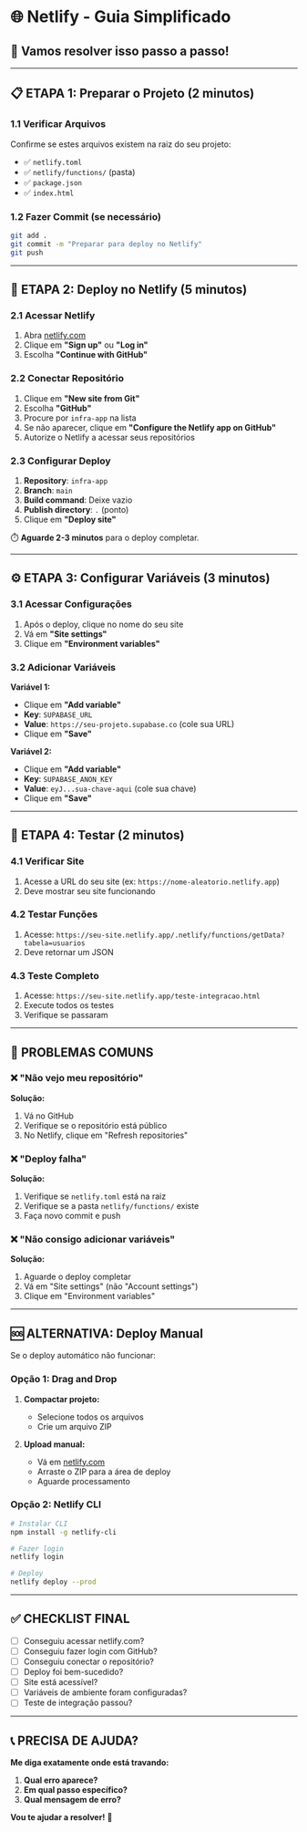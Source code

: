 # 🌐 Netlify - Guia Simplificado

## 🎯 **Vamos resolver isso passo a passo!**

---

## 📋 **ETAPA 1: Preparar o Projeto (2 minutos)**

### **1.1 Verificar Arquivos**
Confirme se estes arquivos existem na raiz do seu projeto:
- ✅ `netlify.toml`
- ✅ `netlify/functions/` (pasta)
- ✅ `package.json`
- ✅ `index.html`

### **1.2 Fazer Commit (se necessário)**
```bash
git add .
git commit -m "Preparar para deploy no Netlify"
git push
```

---

## 🚀 **ETAPA 2: Deploy no Netlify (5 minutos)**

### **2.1 Acessar Netlify**
1. Abra [netlify.com](https://netlify.com)
2. Clique em **"Sign up"** ou **"Log in"**
3. Escolha **"Continue with GitHub"**

### **2.2 Conectar Repositório**
1. Clique em **"New site from Git"**
2. Escolha **"GitHub"**
3. Procure por `infra-app` na lista
4. Se não aparecer, clique em **"Configure the Netlify app on GitHub"**
5. Autorize o Netlify a acessar seus repositórios

### **2.3 Configurar Deploy**
1. **Repository**: `infra-app`
2. **Branch**: `main`
3. **Build command**: Deixe vazio
4. **Publish directory**: `.` (ponto)
5. Clique em **"Deploy site"**

⏱️ **Aguarde 2-3 minutos** para o deploy completar.

---

## ⚙️ **ETAPA 3: Configurar Variáveis (3 minutos)**

### **3.1 Acessar Configurações**
1. Após o deploy, clique no nome do seu site
2. Vá em **"Site settings"**
3. Clique em **"Environment variables"**

### **3.2 Adicionar Variáveis**
**Variável 1:**
- Clique em **"Add variable"**
- **Key**: `SUPABASE_URL`
- **Value**: `https://seu-projeto.supabase.co` (cole sua URL)
- Clique em **"Save"**

**Variável 2:**
- Clique em **"Add variable"**
- **Key**: `SUPABASE_ANON_KEY`
- **Value**: `eyJ...sua-chave-aqui` (cole sua chave)
- Clique em **"Save"**

---

## 🧪 **ETAPA 4: Testar (2 minutos)**

### **4.1 Verificar Site**
1. Acesse a URL do seu site (ex: `https://nome-aleatorio.netlify.app`)
2. Deve mostrar seu site funcionando

### **4.2 Testar Funções**
1. Acesse: `https://seu-site.netlify.app/.netlify/functions/getData?tabela=usuarios`
2. Deve retornar um JSON

### **4.3 Teste Completo**
1. Acesse: `https://seu-site.netlify.app/teste-integracao.html`
2. Execute todos os testes
3. Verifique se passaram

---

## 🚨 **PROBLEMAS COMUNS**

### **❌ "Não vejo meu repositório"**
**Solução:**
1. Vá no GitHub
2. Verifique se o repositório está público
3. No Netlify, clique em "Refresh repositories"

### **❌ "Deploy falha"**
**Solução:**
1. Verifique se `netlify.toml` está na raiz
2. Verifique se a pasta `netlify/functions/` existe
3. Faça novo commit e push

### **❌ "Não consigo adicionar variáveis"**
**Solução:**
1. Aguarde o deploy completar
2. Vá em "Site settings" (não "Account settings")
3. Clique em "Environment variables"

---

## 🆘 **ALTERNATIVA: Deploy Manual**

Se o deploy automático não funcionar:

### **Opção 1: Drag and Drop**
1. **Compactar projeto:**
   - Selecione todos os arquivos
   - Crie um arquivo ZIP

2. **Upload manual:**
   - Vá em [netlify.com](https://netlify.com)
   - Arraste o ZIP para a área de deploy
   - Aguarde processamento

### **Opção 2: Netlify CLI**
```bash
# Instalar CLI
npm install -g netlify-cli

# Fazer login
netlify login

# Deploy
netlify deploy --prod
```

---

## ✅ **CHECKLIST FINAL**

- [ ] Conseguiu acessar netlify.com?
- [ ] Conseguiu fazer login com GitHub?
- [ ] Conseguiu conectar o repositório?
- [ ] Deploy foi bem-sucedido?
- [ ] Site está acessível?
- [ ] Variáveis de ambiente foram configuradas?
- [ ] Teste de integração passou?

---

## 📞 **PRECISA DE AJUDA?**

**Me diga exatamente onde está travando:**

1. **Qual erro aparece?**
2. **Em qual passo específico?**
3. **Qual mensagem de erro?**

**Vou te ajudar a resolver!** 🚀


